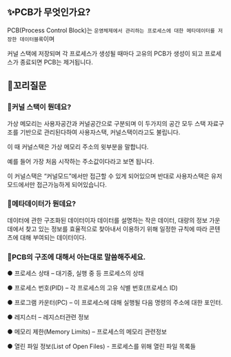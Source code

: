 ## ✨PCB가 무엇인가요?

PCB(Process Control Block)는 `운영체제에서 관리하는 프로세스에 대한 메타데이터를 저장한 데이터블록`이며

커널 스택에 저장되며 각 프로세스가 생성될 때마다 고유의 PCB가 생성이 되고 프로세스가 종료되면 PCB는 제거됩니다.

## 🔁꼬리질문

### 🤔커널 스택이 뭔데요?

가상 메모리는 사용자공간과 커널공간으로 구분되며 이 두가지의 공간 모두 스택 자료구조를 기반으로 관리된다하여 사용자스택, 커널스택이라고도 불립니다.

이 때 커널스택은 가상 메모리 주소의 윗부분을 말합니다.

예를 들어 가장 처음 시작하는 주소값이다라고 보면 됩니다.

이 커널스택은 “커널모드”에서만 접근할 수 있게 되어있으며 반대로 사용자스택은 유저모드에서만 접근가능하게 되어있습니다.

### 🤔메타데이터가 뭔데요?

데이터에 관한 구조화된 데이터이자 데이터를 설명하는 작은 데이터, 대량의 정보 가운데에서 찾고 있는 정보를 효율적으로 찾아내서 이용하기 위해 일정한 규칙에 따라 콘텐츠에 대해 부여되는 데이터이다.

### 🤔PCB의 구조에 대해서 아는대로 말씀해주세요.

● 프로세스 상태 – 대기중, 실행 중 등 프로세스의 상태

● 프로세스 번호(PID) – 각 프로세스의 고유 식별 번호(프로세스 ID)

● 프로그램 카운터(PC) – 이 프로세스에 대해 실행될 다음 명령의 주소에 대한 포인터.

● 레지스터 – 레지스터관련 정보

● 메모리 제한(Memory Limits) – 프로세스의 메모리 관련정보

● 열린 파일 정보(List of Open Files) - 프로세스를 위해 열린 파일 목록들
